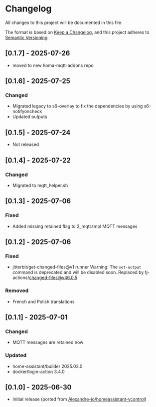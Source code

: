 <!-- https://developers.home-assistant.io/docs/add-ons/presentation#keeping-a-changelog -->
# Changelog

All changes to this project will be documented in this file.

The format is based on [Keep a Changelog](https://keepachangelog.com/en/1.0.0/),
and this project adheres to [Semantic Versioning](https://semver.org/spec/v2.0.0.html).

## [0.1.7] - 2025-07-26
- moved to new homa-mqtt-addons repo

## [0.1.6] - 2025-07-25
### Changed
- Migrated legacy to s6-overlay to fix the dependencies by using s6-notifyoncheck
- Updated outputs

## [0.1.5] - 2025-07-24
- Not released

## [0.1.4] - 2025-07-22
### Changed
- Migrated to mqtt_helper.sh

## [0.1.3] - 2025-07-06
### Fixed
- Added missing retained flag to 2_mqtt.tmpl MQTT messages

## [0.1.2] - 2025-07-06
### Fixed
- jitterbit/get-changed-files@v1 runner Warning: The `set-output` command is deprecated and will be disabled soon. Replaced by tj-actions/changed-files@v46.0.5

### Removed
- French and Polish translations

## [0.1.1] - 2025-07-01
### Changed
- MQTT messages are retained now

### Updated
- home-assistant/builder 2025.03.0
- docker/login-action 3.4.0

## [0.1.0] - 2025-06-30
- Initial release (ported from [Alexandre-io/homeassistant-vcontrol](https://github.com/Alexandre-io/homeassistant-vcontrol))
